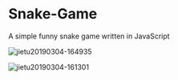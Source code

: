# Snake-Game
A simple funny snake game written in JavaScript

![jietu20190304-164935](https://user-images.githubusercontent.com/31902939/53765284-94475080-3e9d-11e9-97f7-125b3d1d33c6.jpg)

![jietu20190304-161301](https://user-images.githubusercontent.com/31902939/53765286-94475080-3e9d-11e9-8fc3-8350146830b0.jpg)
